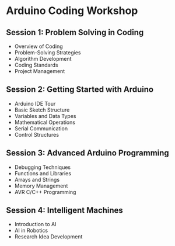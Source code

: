 # Arduino Coding Workshop

## Session 1: Problem Solving in Coding

- Overview of Coding
- Problem-Solving Strategies
- Algorithm Development
- Coding Standards
- Project Management

## Session 2: Getting Started with Arduino

- Arduino IDE Tour
- Basic Sketch Structure
- Variables and Data Types
- Mathematical Operations
- Serial Communication
- Control Structures

## Session 3: Advanced Arduino Programming

- Debugging Techniques
- Functions and Libraries
- Arrays and Strings
- Memory Management
- AVR C/C++ Programming

## Session 4: Intelligent Machines

- Introduction to AI
- AI in Robotics
- Research Idea Development

